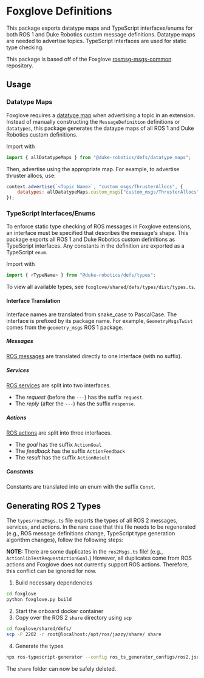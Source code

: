 # Foxglove Definitions
This package exports datatype maps and TypeScript interfaces/enums for both ROS 1 and Duke Robotics custom message definitions.
Datatype maps are needed to advertise topics. TypeScript interfaces are used for static type checking.

This package is based off of the Foxglove [rosmsg-msgs-common](https://github.com/foxglove/rosmsg-msgs-common) repository.

## Usage
### Datatype Maps
Foxglove requires a [datatype map](https://docs.foxglove.dev/docs/visualization/extensions/api/panel-api#native-ros-1) 
when advertising a topic in an extension. Instead of manually constructing the `MessageDefinition` definitions or `datatypes`,
this package generates the dataype maps of all ROS 1 and Duke Robotics custom definitions.

Import with
```js
import { allDatatypeMaps } from "@duke-robotics/defs/datatype_maps";
```
Then, advertise using the appropriate map. For example, to advertise thruster allocs, use:
```js
context.advertise(`<Topic Name>`, "custom_msgs/ThrusterAllocs", {
    datatypes: allDatatypeMaps.custom_msgs["custom_msgs/ThrusterAllocs"],
});
```

### TypeScript Interfaces/Enums
To enforce static type checking of ROS messages in Foxglove extensions, an interface must be specified
that describes the message's shape. This package exports all ROS 1 and Duke Robotics custom definitions
as TypeScript interfaces. Any constants in the definition are exported as a TypeScript `enum`.

Import with
```js
import { <TypeName> } from "@duke-robotics/defs/types";
```

To view all available types, see `foxglove/shared/defs/types/dist/types.ts`.

#### Interface Translation
Interface names are translated from snake_case to PascalCase.
The interface is prefixed by its package name. For example, `GeometryMsgsTwist` comes from the `geometry_msgs` ROS 1 package.

##### Messages
[ROS messages](http://wiki.ros.org/msg) are translated directly to one interface (with no suffix).

##### Services
[ROS services](http://wiki.ros.org/Services) are split into two interfaces.
- The *request* (before the `---`) has the suffix `request`.
- The *reply* (after the `---`) has the suffix `response`.

##### Actions
[ROS actions](http://wiki.ros.org/actionlib) are split into three interfaces.
- The *goal* has the suffix `ActionGoal`
- The *feedback* has the suffix `ActionFeedback`
- The *result* has the suffix `ActionResult`

##### Constants
Constants are translated into an enum with the suffix `Const`.

## Generating ROS 2 Types
The `types/ros2Msgs.ts` file exports the types of all ROS 2 messages, services, and actions. In the rare case that this file needs to be regenerated (e.g., ROS message definitions change, TypeScript type generation algorithm changes), follow the following steps:

**NOTE:** There are some duplicates in the `ros2Msgs.ts` file! (e.g., `ActionlibTestRequestActionGoal`.)
However, all duplicates come from ROS actions and Foxglove does not currently support ROS actions.
Therefore, this conflict can be ignored for now.

1. Build necessary dependencies
```bash
cd foxglove
python foxglove.py build
```
2. Start the onboard docker container
3. Copy over the ROS 2 `share` directory using `scp`
```bash
cd foxglove/shared/defs/
scp -P 2202 -r root@localhost:/opt/ros/jazzy/share/ share
```
4. Generate the types
```bash
npx ros-typescript-generator --config ros_ts_generator_configs/ros2.json
```
The `share` folder can now be safely deleted.